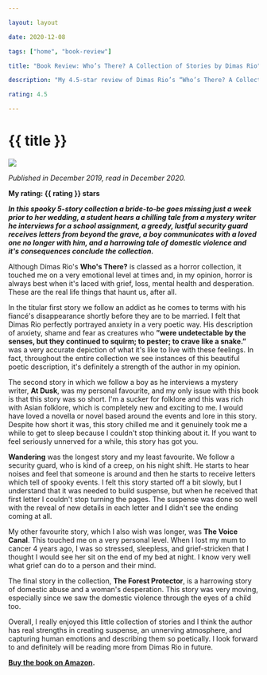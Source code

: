 ```yaml
---

layout: layout

date: 2020-12-08

tags: ["home", "book-review"]

title: "Book Review: Who’s There? A Collection of Stories by Dimas Rio"

description: "My 4.5-star review of Dimas Rio’s “Who’s There? A Collection of Stories.”"

rating: 4.5

---
```


# {{ title }}

![](/images/whos-there-book-cover.jpg)

*Published in December 2019, read in December 2020.*

**My rating: {{ rating }} stars**

***In this spooky 5-story collection a bride-to-be goes missing just a week prior to her wedding, a student hears a chilling tale from a mystery writer he interviews for a school assignment, a greedy, lustful security guard receives letters from beyond the grave, a boy communicates with a loved one no longer with him, and a harrowing tale of domestic violence and it's consequences conclude the collection.***

Although Dimas Rio's **Who's There?** is classed as a horror collection, it touched me on a very emotional level at times and, in my opinion, horror is always best when it's laced with grief, loss, mental health and desperation. These are the real life things that haunt us, after all.

In the titular first story we follow an addict as he comes to terms with his fiancé's disappearance shortly before they are to be married. I felt that Dimas Rio perfectly portrayed anxiety in a very poetic way. His description of anxiety, shame and fear as creatures who **”were undetectable by the senses, but they continued to squirm; to pester; to crave like a snake.”** was a very accurate depiction of what it's like to live with these feelings. In fact, throughout the entire collection we see instances of this beautiful poetic description, it's definitely a strength of the author in my opinion.

The second story in which we follow a boy as he interviews a mystery writer, **At Dusk**, was my personal favourite, and my only issue with this book is that this story was so short. I'm a sucker for folklore and this was rich with Asian folklore, which is completely new and exciting to me. I would have loved a novella or novel based around the events and lore in this story. Despite how short it was, this story chilled me and it genuinely took me a while to get to sleep because I couldn't stop thinking about it. If you want to feel seriously unnerved for a while, this story has got you.

**Wandering** was the longest story and my least favourite. We follow a security guard, who is kind of a creep, on his night shift. He starts to hear noises and feel that someone is around and then he starts to receive letters which tell of spooky events. I felt this story started off a bit slowly, but I understand that it was needed to build suspense, but when he received that first letter I couldn't stop turning the pages. The suspense was done so well with the reveal of new details in each letter and I didn't see the ending coming at all.

My other favourite story, which I also wish was longer, was **The Voice Canal**. This touched me on a very personal level. When I lost my mum to cancer 4 years ago, I was so stressed, sleepless, and grief-stricken that I thought I would see her sit on the end of my bed at night. I know very well what grief can do to a person and their mind.

The final story in the collection, **The Forest Protector**, is a harrowing story of domestic abuse and a woman's desperation. This story was very moving, especially since we saw the domestic violence through the eyes of a child too.

Overall, I really enjoyed this little collection of stories and I think the author has real strengths in creating suspense, an unnerving atmosphere, and capturing human emotions and describing them so poetically. I look forward to and definitely will be reading more from Dimas Rio in future.

**[Buy the book on Amazon](https://www.amazon.com/Whos-There-Collection-Dimas-Rio-ebook/dp/B082T3MW2W#:~:text=Who's%20There%3F%3A%20A%20Collection%20of%20Stories%20by%20Dimas%20Rio,interviewing%20with%20an%20older%20man).**